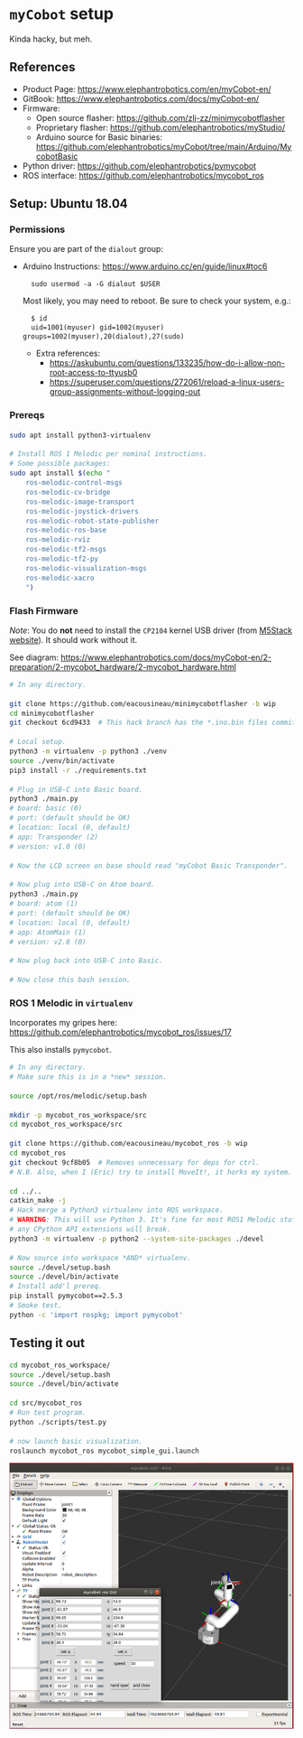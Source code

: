 # `myCobot` setup

Kinda hacky, but meh.

## References

- Product Page: <https://www.elephantrobotics.com/en/myCobot-en/>
- GitBook: <https://www.elephantrobotics.com/docs/myCobot-en/>
- Firmware:
    - Open source flasher: <https://github.com/zlj-zz/minimycobotflasher>
    - Proprietary flasher: <https://github.com/elephantrobotics/myStudio/>
    - Arduino source for Basic binaries: <https://github.com/elephantrobotics/myCobot/tree/main/Arduino/MycobotBasic>
- Python driver: <https://github.com/elephantrobotics/pymycobot>
- ROS interface: <https://github.com/elephantrobotics/mycobot_ros>

## Setup: Ubuntu 18.04

### Permissions

Ensure you are part of the `dialout` group:

- Arduino Instructions: <https://www.arduino.cc/en/guide/linux#toc6> <br/>

        sudo usermod -a -G dialout $USER

  Most likely, you may need to reboot. Be sure to check your system, e.g.:

        $ id
        uid=1001(myuser) gid=1002(myuser) groups=1002(myuser),20(dialout),27(sudo)

  - Extra references:
    - <https://askubuntu.com/questions/133235/how-do-i-allow-non-root-access-to-ttyusb0>
    - <https://superuser.com/questions/272061/reload-a-linux-users-group-assignments-without-logging-out>

### Prereqs

```sh
sudo apt install python3-virtualenv

# Install ROS 1 Melodic per nominal instructions.
# Some possible packages:
sudo apt install $(echo "
    ros-melodic-control-msgs
    ros-melodic-cv-bridge
    ros-melodic-image-transport
    ros-melodic-joystick-drivers
    ros-melodic-robot-state-publisher
    ros-melodic-ros-base
    ros-melodic-rviz
    ros-melodic-tf2-msgs
    ros-melodic-tf2-py
    ros-melodic-visualization-msgs
    ros-melodic-xacro
    ")
```

### Flash Firmware

*Note*: You do **not** need to install the `CP2104` kernel USB driver (from
[M5Stack website](https://docs.m5stack.com/en/arduino/arduino_development)). It
should work without it.

See diagram: 
<https://www.elephantrobotics.com/docs/myCobot-en/2-preparation/2-mycobot_hardware/2-mycobot_hardware.html>

```sh
# In any directory.

git clone https://github.com/eacousineau/minimycobotflasher -b wip
cd minimycobotflasher
git checkout 6cd9433  # This hack branch has the *.ino.bin files commited.

# Local setup.
python3 -m virtualenv -p python3 ./venv
source ./venv/bin/activate
pip3 install -r ./requirements.txt

# Plug in USB-C into Basic board.
python3 ./main.py
# board: basic (0)
# port: (default should be OK)
# location: local (0, default)
# app: Transponder (2)
# version: v1.0 (0)

# Now the LCD screen on base should read "myCobot Basic Transponder".

# Now plug into USB-C on Atom board.
python3 ./main.py
# board: atom (1)
# port: (default should be OK)
# location: local (0, default)
# app: AtomMain (1)
# version: v2.8 (0)

# Now plug back into USB-C into Basic.

# Now close this bash session.
```

### ROS 1 Melodic in `virtualenv`

Incorporates my gripes here:
<https://github.com/elephantrobotics/mycobot_ros/issues/17>

This also installs `pymycobot`.

```sh
# In any directory.
# Make sure this is in a *new* session.

source /opt/ros/melodic/setup.bash

mkdir -p mycobot_ros_workspace/src
cd mycobot_ros_workspace/src

git clone https://github.com/eacousineau/mycobot_ros -b wip
cd mycobot_ros
git checkout 9cf8b05  # Removes unnecessary for deps for ctrl.
# N.B. Also, when I (Eric) try to install MoveIt!, it horks my system.

cd ../..
catkin_make -j
# Hack merge a Python3 virtualenv into ROS workspace.
# WARNING: This will use Python 3. It's fine for most ROS1 Melodic stuff, but
# any CPython API extensions will break.
python3 -m virtualenv -p python2 --system-site-packages ./devel

# Now source into workspace *AND* virtualenv.
source ./devel/setup.bash
source ./devel/bin/activate
# Install add'l prereq.
pip install pymycobot==2.5.3
# Smoke test.
python -c 'import rospkg; import pymycobot'
```

## Testing it out

```sh
cd mycobot_ros_workspace/
source ./devel/setup.bash
source ./devel/bin/activate

cd src/mycobot_ros
# Run test program.
python ./scripts/test.py

# now launch basic visualization.
roslaunch mycobot_ros mycobot_simple_gui.launch
```

![screenshot](screenshot.png)
